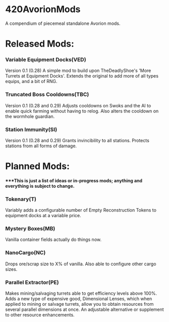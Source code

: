 # 420AvorionMods
A compendium of piecemeal standalone Avorion mods.

# Released Mods:

### Variable Equipment Docks(VED)
Version 0.1 (0.28) 
A simple mod to build upon TheDeadlyShoe's 'More Turrets at Equipment Docks'. Extends the original to add more of all types 
equips, and a bit of RNG.

### Truncated Boss Cooldowns(TBC)
Version 0.1 (0.28 and 0.29) 
Adjusts cooldowns on Swoks and the AI to enable quick farming without having to relog. Also alters the cooldown on the wormhole guardian. 

### Station Immunity(SI)
Version 0.1 (0.28 and 0.29) 
Grants invincibility to all stations. Protects stations from all forms of damage.


# Planned Mods:
#### ***This is just a list of ideas or in-progress mods; anything and everything is subject to change.

### Tokenary(T)
Variably adds a configurable number of Empty Reconstruction Tokens to equipment docks at a variable price.

### Mystery Boxes(MB)
Vanilla container fields actually do things now.

### NanoCargo(NC)
Drops ore/scrap size to X% of vanilla. Also able to configure other cargo sizes.

### Parallel Extractor(PE)
Makes mining/salvaging turrets able to get efficiency levels above 100%. Adds a new type of expensive good, Dimensional Lenses, which when applied to mining or salvage turrets, allow you to obtain resources from several parallel dimensions at once. An adjustable alternative or supplement to other resource enhancements.
